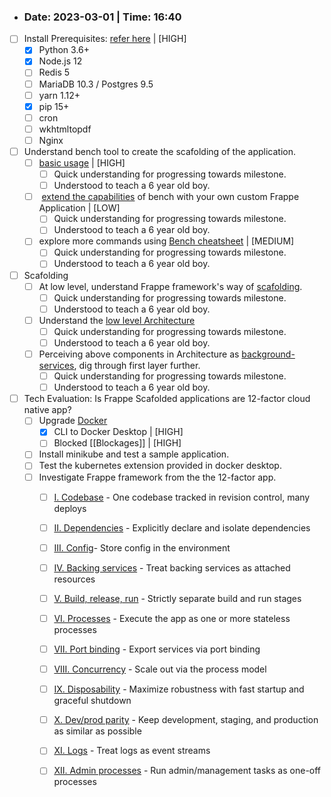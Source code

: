 - ### Date: 2023-03-01 | Time: 16:40

- [ ] Install Prerequisites: [refer here](!https://github.com/frappe/bench/blob/develop/docs/installation.md) | [HIGH]
	- [x] Python 3.6+
	- [x] Node.js 12
	- [ ] Redis 5	
	- [ ] MariaDB 10.3 / Postgres 9.5	
	- [ ] yarn 1.12+
	- [x] pip 15+	
	- [ ] cron
	- [ ] wkhtmltopdf
	- [ ] Nginx
- [ ] Understand bench tool to create the scafolding of the application.
	- [ ]  [basic usage](!https://github.com/frappe/bench/blob/develop/docs/bench_usage.md) | [HIGH]
		- [ ] Quick understanding for progressing towards milestone.
		- [ ] Understood to teach a 6 year old boy.
	- [ ]  [extend the capabilities](!https://github.com/frappe/bench/blob/develop/docs/bench_custom_cmd.md) of bench with your own custom Frappe Application | [LOW]
		- [ ] Quick understanding for progressing towards milestone.
		- [ ] Understood to teach a 6 year old boy.
	- [ ] explore more commands  using [Bench cheatsheet](!https://frappeframework.com/docs/v14/user/en/bench/resources/bench-commands-cheatsheet) | [MEDIUM]
		- [ ] Quick understanding for progressing towards milestone.
		- [ ] Understood to teach a 6 year old boy.
- [ ] Scafolding
	- [ ] At low level, understand Frappe framework's way of [scafolding](!https://frappeframework.com/docs/v14/user/en/guides/basics/apps).
		- [ ] Quick understanding for progressing towards milestone.
		- [ ] Understood to teach a 6 year old boy.
	- [ ] Understand the [low level Architecture](!https://frappeframework.com/docs/v14/user/en/basics/architecture)
		- [ ] Quick understanding for progressing towards milestone.
		- [ ] Understood to teach a 6 year old boy.
	- [ ] Perceiving above components in Architecture as [background-services](!https://frappeframework.com/docs/v14/user/en/bench/resources/background-services), dig through first layer further. 
		- [ ] Quick understanding for progressing towards milestone.
		- [ ] Understood to teach a 6 year old boy.
- [ ] Tech Evaluation: Is Frappe Scafolded applications are 12-factor cloud native app?
	- [ ] Upgrade [Docker](!https://www.redhat.com/architect/12-factor-app-containers) 
		- [x] CLI to Docker Desktop | [HIGH]
		- [ ] Blocked [[Blockages]] | [HIGH]
	- [ ] Install minikube and test a sample application.
	- [ ] Test the kubernetes extension provided in docker desktop.
	- [ ] Investigate Frappe framework from the the 12-factor app.
		- [ ] [I. Codebase](https://12factor.net/codebase) - One codebase tracked in revision control, many deploys
		- [ ] [II. Dependencies](https://12factor.net/dependencies) - Explicitly declare and isolate dependencies
		- [ ] [III. Config](https://12factor.net/config)- Store config in the environment
		- [ ] [IV. Backing services](https://12factor.net/backing-services) - Treat backing services as attached resources
		- [ ] [V. Build, release, run](https://12factor.net/build-release-run) - Strictly separate build and run stages
		- [ ] [VI. Processes](https://12factor.net/processes) - Execute the app as one or more stateless processes
		- [ ] [VII. Port binding](https://12factor.net/port-binding) - Export services via port binding
		- [ ] [VIII. Concurrency](https://12factor.net/concurrency) - Scale out via the process model
		- [ ] [IX. Disposability](https://12factor.net/disposability) - Maximize robustness with fast startup and graceful shutdown
		- [ ] [X. Dev/prod parity](https://12factor.net/dev-prod-parity) - Keep development, staging, and production as similar as possible
		- [ ] [XI. Logs](https://12factor.net/logs) - Treat logs as event streams
		- [ ] [XII. Admin processes](https://12factor.net/admin-processes) - Run admin/management tasks as one-off processes

